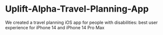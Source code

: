# Uplift-Alpha-Travel-Planning-App
We created a travel planning iOS app for people with disabilities: best user experience for iPhone 14 and iPhone 14 Pro Max
